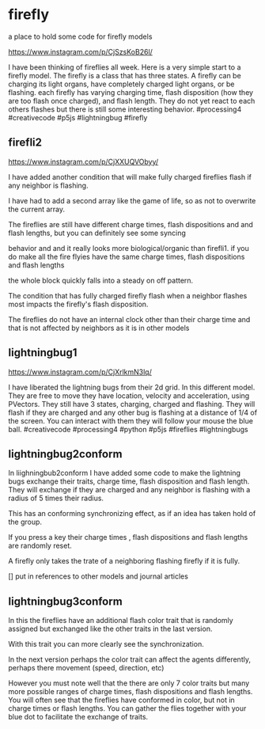# firefly
a place to hold some code for firefly models

https://www.instagram.com/p/CjSzsKoB26l/


I have been thinking of fireflies all week. Here is a very simple start to a firefly model. The firefly is a class that has three states. A firefly can be charging its light organs, have completely charged light organs, or be flashing. each firefly has varying charging time, flash disposition (how they are too flash once charged), and flash length. They do not yet react to each others flashes but there is still some interesting behavior. #processing4 #creativecode #p5js #lightningbug #firefly 


## firefli2

https://www.instagram.com/p/CjXXUQVObyy/

I have added another condition that will make fully charged fireflies flash if any neighbor is flashing.

I have had to add a second array like the game of life, so as not to overwrite the current array.

The fireflies are still have different charge times, flash dispositions and and flash lengths, but you can definitely see some syncing 

behavior and and it really looks more biological/organic than firefli1. if you do make all the fire flyies have the same charge times, flash dispositions and flash lengths 

the whole block quickly falls into a steady on off pattern.


The condition that has fully charged firefly flash when a neighbor flashes most impacts the firefly's flash disposition.

The fireflies do not have an internal clock other than their charge time and that is not affected by neighbors as it is in other models

## lightningbug1

https://www.instagram.com/p/CjXrlkmN3lq/


I have liberated the lightning bugs from their 2d grid. In this different model. They are free to move they have location, velocity and acceleration, using PVectors. They still have 3 states, charging, charged and flashing.  They will flash if they are charged and any other bug is flashing at a distance of 1/4 of the screen.  You can interact with them they will follow your mouse the blue ball. #creativecode #processing4 #python #p5js #fireflies #lightningbugs


## lightningbug2conform

In liighningbub2conform I have added some code to make the lightning bugs exchange their traits, charge time, flash disposition and flash length.  They will exchange if they are charged and any neighbor is flashing with a radius of 5 times their radius.

This has an conforming synchronizing effect, as if  an idea has taken hold of the group. 

If you press a key their charge times , flash dispositions and flash lengths are randomly reset. 
 
A firefly only takes the trate of a neighboring flashing firefly if it is fully.
 

[] put in references to other models and journal articles


## lightningbug3conform

In this the fireflies have an additional flash color trait that is randomly assigned but exchanged like the other traits in the last version.   

With this trait you can more clearly see the synchronization.  

In the next version perhaps the color trait can affect the agents differently, perhaps there movement (speed, direction, etc) 


However you must note well that the there are only 7 color traits but many more possible ranges of charge times, flash dispositions and flash lengths.  You will often see that the fireflies have conformed in color, but not in charge times or flash lengths.  You can gather the flies together with your blue dot to facilitate the exchange of traits.

